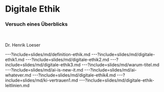 # Digitale Ethik
### Versuch eines Überblicks
<br>
<br>
Dr. Henrik Loeser


---?include=slides/md/definition-ethik.md
---?include=slides/md/digitale-ethik1.md
---?include=slides/md/digitale-ethik2.md
---?include=slides/md/digitale-ethik3.md
---?include=slides/md/warum-titel.md
---?include=slides/md/ai-is-new-it.md
---?include=slides/md/ai-whatever.md
---?include=slides/md/digitale-ethik4.md
---?include=slides/md/ki-vertrauen1.md
---?include=slides/md/digitale-ethik-leitlinien.md